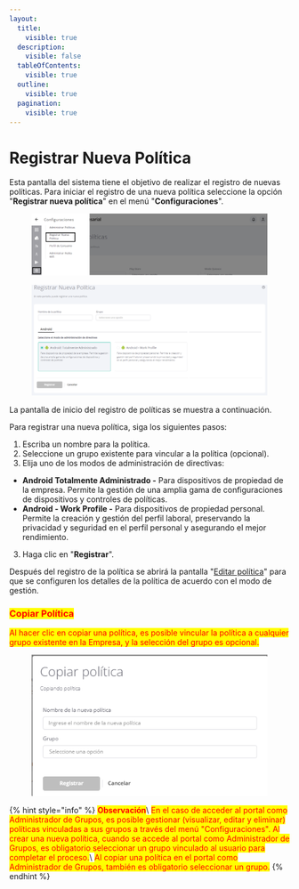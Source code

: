 ```yaml
---
layout:
  title:
    visible: true
  description:
    visible: false
  tableOfContents:
    visible: true
  outline:
    visible: true
  pagination:
    visible: true
---
```


# Registrar Nueva Política

Esta pantalla del sistema tiene el objetivo de realizar el registro de nuevas políticas. Para iniciar el registro de una nueva política seleccione la opción "**Registrar nueva política**" en el menú "**Configuraciones**".

<figure><img src="../../.gitbook/assets/image (158).png" alt=""><figcaption></figcaption></figure>

<figure><img src="../../.gitbook/assets/Captura de tela 2024-12-06 103349 (1).png" alt=""><figcaption></figcaption></figure>

La pantalla de inicio del registro de políticas se muestra a continuación.

Para registrar una nueva política, siga los siguientes pasos:

1. Escriba un nombre para la política.
2. Seleccione un grupo existente para vincular a la política (opcional).
3. Elija uno de los modos de administración de directivas:

* **Android Totalmente Administrado -** Para dispositivos de propiedad de la empresa. Permite la gestión de una amplia gama de configuraciones de dispositivos y controles de políticas.
* **Android - Work Profile -** Para dispositivos de propiedad personal. Permite la creación y gestión del perfil laboral, preservando la privacidad y seguridad en el perfil personal y asegurando el mejor rendimiento.

3. Haga clic  en "**Registrar**".

Después del registro de la política se abrirá la pantalla "[Editar política](editar-politica/)" para que se configuren los detalles de la política de acuerdo con el modo de gestión.

### <mark style="color:red;">**Copiar Política**</mark>

<mark style="color:red;">Al hacer clic en copiar una política, es posible vincular la política a cualquier grupo existente en la Empresa, y la selección del grupo es opcional.</mark>

<figure><img src="../../.gitbook/assets/image (2).png" alt=""><figcaption></figcaption></figure>

{% hint style="info" %}
<mark style="color:red;">**Observación**</mark>\ <mark style="color:red;">En el caso de acceder al portal como Administrador de Grupos, es posible gestionar (visualizar, editar y eliminar) políticas vinculadas a sus grupos a través del menú "Configuraciones". Al crear una nueva política, cuando se accede al portal como Administrador de Grupos, es obligatorio seleccionar un grupo vinculado al usuario para completar el proceso.</mark>\ <mark style="color:red;">Al copiar una política en el portal como Administrador de Grupos, también es obligatorio seleccionar un grupo.</mark>
{% endhint %}

